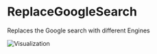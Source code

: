 # ReplaceGoogleSearch

Replaces the Google search with different Engines

![Visualization](https://private-user-images.githubusercontent.com/186182798/404558945-ac844fde-5b67-4eb6-949a-c6165dc44da4.png?jwt=eyJhbGciOiJIUzI1NiIsInR5cCI6IkpXVCJ9.eyJpc3MiOiJnaXRodWIuY29tIiwiYXVkIjoicmF3LmdpdGh1YnVzZXJjb250ZW50LmNvbSIsImtleSI6ImtleTUiLCJleHAiOjE3MzcyMzA5MjQsIm5iZiI6MTczNzIzMDYyNCwicGF0aCI6Ii8xODYxODI3OTgvNDA0NTU4OTQ1LWFjODQ0ZmRlLTViNjctNGViNi05NDlhLWM2MTY1ZGM0NGRhNC5wbmc_WC1BbXotQWxnb3JpdGhtPUFXUzQtSE1BQy1TSEEyNTYmWC1BbXotQ3JlZGVudGlhbD1BS0lBVkNPRFlMU0E1M1BRSzRaQSUyRjIwMjUwMTE4JTJGdXMtZWFzdC0xJTJGczMlMkZhd3M0X3JlcXVlc3QmWC1BbXotRGF0ZT0yMDI1MDExOFQyMDAzNDRaJlgtQW16LUV4cGlyZXM9MzAwJlgtQW16LVNpZ25hdHVyZT05N2RhMjQzYmExZTg5ODc2ZTQ3ZmE4ZGQ4MzEzYjhmNmFmYjdmMGY0ZTgzNGU3Mjc5Yzk1MTA2ZmNiMTUxYjdlJlgtQW16LVNpZ25lZEhlYWRlcnM9aG9zdCJ9.0PTOApW-WWSC7znVCi24CTOCbC_QtngecsZcpxLP19Q)
